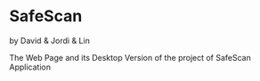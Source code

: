 # SafeScan

by David & Jordi & Lin

The Web Page and its Desktop Version of the project of SafeScan Application
